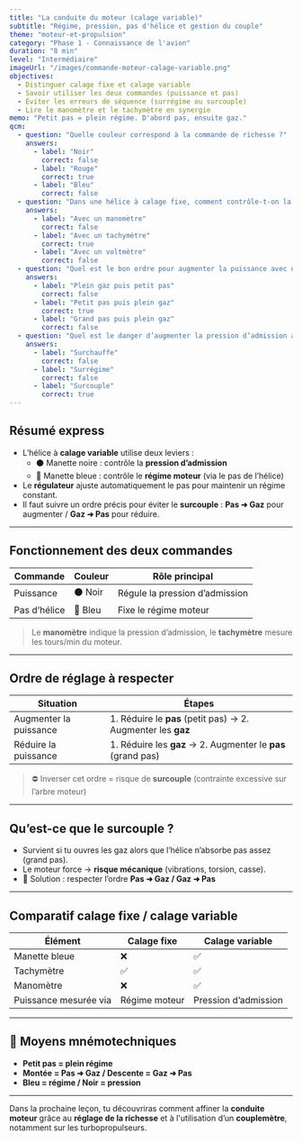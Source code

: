 ```yaml
---
title: "La conduite du moteur (calage variable)"
subtitle: "Régime, pression, pas d'hélice et gestion du couple"
theme: "moteur-et-propulsion"
category: "Phase 1 - Connaissance de l'avion"
duration: "8 min"
level: "Intermédiaire"
imageUrl: "/images/commande-moteur-calage-variable.png"
objectives:
  - Distinguer calage fixe et calage variable
  - Savoir utiliser les deux commandes (puissance et pas)
  - Éviter les erreurs de séquence (surrégime ou surcouple)
  - Lire le manomètre et le tachymètre en synergie
memo: "Petit pas = plein régime. D'abord pas, ensuite gaz."
qcm:
  - question: "Quelle couleur correspond à la commande de richesse ?"
    answers:
      - label: "Noir"
        correct: false
      - label: "Rouge"
        correct: true
      - label: "Bleu"
        correct: false
  - question: "Dans une hélice à calage fixe, comment contrôle-t-on la puissance ?"
    answers:
      - label: "Avec un manomètre"
        correct: false
      - label: "Avec un tachymètre"
        correct: true
      - label: "Avec un voltmètre"
        correct: false
  - question: "Quel est le bon ordre pour augmenter la puissance avec une hélice à calage variable ?"
    answers:
      - label: "Plein gaz puis petit pas"
        correct: false
      - label: "Petit pas puis plein gaz"
        correct: true
      - label: "Grand pas puis plein gaz"
        correct: false
  - question: "Quel est le danger d’augmenter la pression d’admission avant de réduire le pas ?"
    answers:
      - label: "Surchauffe"
        correct: false
      - label: "Surrégime"
        correct: false
      - label: "Surcouple"
        correct: true
---
```


## Résumé express

- L’hélice à **calage variable** utilise deux leviers :
  - ⚫ Manette noire : contrôle la **pression d’admission**
  - 🔵 Manette bleue : contrôle le **régime moteur** (via le pas de l’hélice)
- Le **régulateur** ajuste automatiquement le pas pour maintenir un régime constant.
- Il faut suivre un ordre précis pour éviter le **surcouple** : **Pas ➜ Gaz** pour augmenter / **Gaz ➜ Pas** pour réduire.

---

## Fonctionnement des deux commandes

| Commande     | Couleur | Rôle principal                 |
| ------------ | ------- | ------------------------------ |
| Puissance    | ⚫ Noir | Régule la pression d’admission |
| Pas d’hélice | 🔵 Bleu | Fixe le régime moteur          |

> Le **manomètre** indique la pression d’admission, le **tachymètre** mesure les tours/min du moteur.

---

## Ordre de réglage à respecter

| Situation              | Étapes                                                       |
| ---------------------- | ------------------------------------------------------------ |
| Augmenter la puissance | 1. Réduire le **pas** (petit pas) → 2. Augmenter les **gaz** |
| Réduire la puissance   | 1. Réduire les **gaz** → 2. Augmenter le **pas** (grand pas) |

> ⛔ Inverser cet ordre = risque de **surcouple** (contrainte excessive sur l’arbre moteur)

---

## Qu’est-ce que le surcouple ?

- Survient si tu ouvres les gaz alors que l’hélice n’absorbe pas assez (grand pas).
- Le moteur force → **risque mécanique** (vibrations, torsion, casse).
- 🎯 Solution : respecter l’ordre **Pas ➜ Gaz / Gaz ➜ Pas**

---

## Comparatif calage fixe / calage variable

| Élément               | Calage fixe   | Calage variable      |
| --------------------- | ------------- | -------------------- |
| Manette bleue         | ❌            | ✅                   |
| Tachymètre            | ✅            | ✅                   |
| Manomètre             | ❌            | ✅                   |
| Puissance mesurée via | Régime moteur | Pression d’admission |

---

## 🧠 Moyens mnémotechniques

- **Petit pas = plein régime**
- **Montée = Pas ➜ Gaz / Descente = Gaz ➜ Pas**
- **Bleu = régime / Noir = pression**

---

Dans la prochaine leçon, tu découvriras comment affiner la **conduite moteur** grâce au **réglage de la richesse** et à l'utilisation d’un **couplemètre**, notamment sur les turbopropulseurs.
